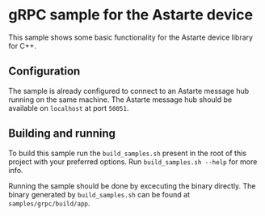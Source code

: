 <!--
Copyright 2025 SECO Mind Srl

SPDX-License-Identifier: Apache-2.0
-->

# gRPC sample for the Astarte device

This sample shows some basic functionality for the Astarte device library for C++.

## Configuration

The sample is already configured to connect to an Astarte message hub running on the same machine.
The Astarte message hub should be available on `localhost` at port `50051`.

## Building and running

To build this sample run the `build_samples.sh` present in the root of this project with your
preferred options. Run `build_samples.sh --help` for more info.

Running the sample should be done by excecuting the binary directly.
The binary generated by `build_samples.sh` can be found at `samples/grpc/build/app`.
